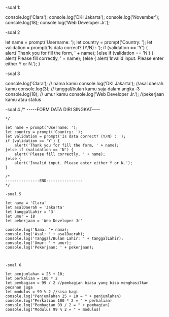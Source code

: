 -soal 1:

console.log('Clara');
console.log('DKI Jakarta');
console.log('November');
console.log(18);
console.log('Web Developer Jr.');


-soal 2

let name = prompt('Username: ');
let country = prompt('Country: ');
let validation = prompt('Is data correct? (Y/N) : ');
if (validation == 'Y') {
    alert('Thank you for fill the form, ' + name);
}else if (validation == 'N') {
    alert('Please fill correctly, ' + name);
}else {
    alert('Invalid input. Please enter either Y or N.');
}


-soal 3

console.log('Clara'); // nama kamu
console.log('DKI Jakarta'); //asal daerah kamu
console.log(3); // tanggal/bulan kamu saja dalam angka :3
console.log(18); // umur kamu
console.log('Web Developer Jr.'); //pekerjaan kamu atau status


-soal 4
/*
-----FORM DATA DIRI SINGKAT----

~~~~~~~Mohon untuk diisi~~~~~~~~~
*/

let name = prompt('Username: ');
let country = prompt('Country: ');
let validation = prompt('Is data correct? (Y/N) : ');
if (validation == 'Y') {
    alert('Thank you for fill the form, ' + name);
}else if (validation == 'N') {
    alert('Please fill correctly, ' + name);
}else {
    alert('Invalid input. Please enter either Y or N.');
}

/*
---------------END----------------
*/

-soal 5

let nama = 'Clara' 
let asalDaerah = 'Jakarta' 
let tanggalLahir = '3' 
let umur = 18 
let pekerjaan = 'Web Developer Jr' 

console.log('Nama: '+ nama);
console.log('Asal: ' + asalDaerah);
console.log('Tanggal/Bulan Lahir: ' + tanggalLahir);
console.log('Umur: ' + umur);
console.log('Pekerjaan: ' + pekerjaan);



-soal 6

let penjumlahan = 25 + 10;
let perkalian = 100 * 2
let pembagian = 99 / 2 //pembagian biasa yang bisa menghasilkan pecahan juga
let modulus = 99 % 2 //sisa bagi
console.log("Penjumlahan 25 + 10 = " + penjumlahan)
console.log("Perkalian 100 * 2 = " + perkalian)
console.log("Pembagian 99 / 2 = " + pembagian)
console.log("Modulus 99 % 2 = " + modulus)